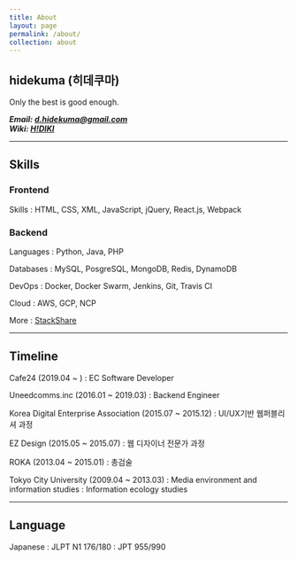 ```yaml
---
title: About
layout: page
permalink: /about/
collection: about
---
```


## hidekuma (히데쿠마)
Only the best is good enough.

***Email: [d.hidekuma@gmail.com](mailto:d.hidekuma.gmail.com)***<br/>
***Wiki: [H!DIKI](https://hidiki.github.io/)***

---
## Skills
### Frontend
Skills
: HTML, CSS, XML, JavaScript, jQuery, React.js, Webpack

### Backend 

Languages
: Python, Java, PHP

Databases
: MySQL, PosgreSQL, MongoDB, Redis, DynamoDB

DevOps
: Docker, Docker Swarm, Jenkins, Git, Travis CI

Cloud
: AWS, GCP, NCP

More
: [StackShare](https://stackshare.io/hidekuma/stack)

---
## Timeline
Cafe24 (2019.04 ~ )
: EC Software Developer

Uneedcomms.inc (2016.01 ~ 2019.03)
: Backend Engineer

Korea Digital Enterprise Association (2015.07 ~ 2015.12)
: UI/UX기반 웹퍼블리셔 과정

EZ Design (2015.05 ~ 2015.07)
: 웹 디자이너 전문가 과정

ROKA (2013.04 ~ 2015.01)
: 총검술 

Tokyo City University (2009.04 ~ 2013.03)
: Media environment and information studies
: Information ecology studies

---
## Language
Japanese
: JLPT N1 176/180
: JPT 955/990

